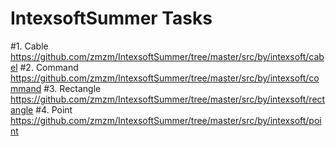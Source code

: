 # IntexsoftSummer Tasks

#1. Cable
https://github.com/zmzm/IntexsoftSummer/tree/master/src/by/intexsoft/cabel
#2. Command
https://github.com/zmzm/IntexsoftSummer/tree/master/src/by/intexsoft/command
#3. Rectangle
https://github.com/zmzm/IntexsoftSummer/tree/master/src/by/intexsoft/rectangle
#4. Point
https://github.com/zmzm/IntexsoftSummer/tree/master/src/by/intexsoft/point
